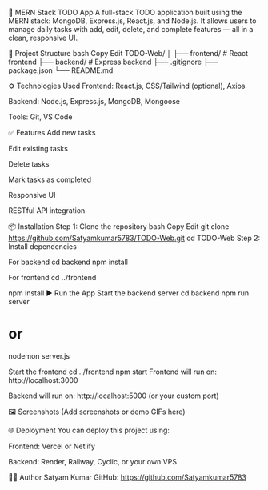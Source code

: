 📝 MERN Stack TODO App
A full-stack TODO application built using the MERN stack: MongoDB, Express.js, React.js, and Node.js.
It allows users to manage daily tasks with add, edit, delete, and complete features — all in a clean, responsive UI.

📁 Project Structure
bash
Copy
Edit
TODO-Web/
│
├── frontend/ # React frontend
├── backend/ # Express backend
├── .gitignore
├── package.json
└── README.md

⚙️ Technologies Used
Frontend: React.js, CSS/Tailwind (optional), Axios

Backend: Node.js, Express.js, MongoDB, Mongoose

Tools: Git, VS Code

✅ Features
Add new tasks

Edit existing tasks

Delete tasks

Mark tasks as completed

Responsive UI

RESTful API integration

📦 Installation
Step 1: Clone the repository
bash
Copy
Edit
git clone https://github.com/Satyamkumar5783/TODO-Web.git
cd TODO-Web
Step 2: Install dependencies

For backend
cd backend
npm install

For frontend
cd ../frontend

npm install
▶️ Run the App
Start the backend server
cd backend
npm run server

# or

nodemon server.js

Start the frontend
cd ../frontend
npm start
Frontend will run on: http://localhost:3000

Backend will run on: http://localhost:5000 (or your custom port)

🖼️ Screenshots
(Add screenshots or demo GIFs here)

🌐 Deployment
You can deploy this project using:

Frontend: Vercel or Netlify

Backend: Render, Railway, Cyclic, or your own VPS


🙋‍♂️ Author
Satyam Kumar
GitHub: https://github.com/Satyamkumar5783

